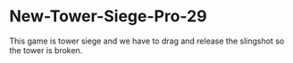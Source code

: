 # New-Tower-Siege-Pro-29
This game is tower siege and we have to drag and release the slingshot so the tower is broken.
